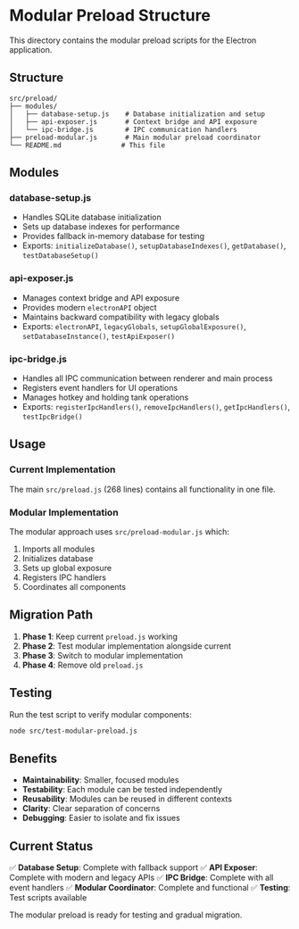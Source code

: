 # Modular Preload Structure

This directory contains the modular preload scripts for the Electron application.

## Structure

```
src/preload/
├── modules/
│   ├── database-setup.js    # Database initialization and setup
│   ├── api-exposer.js       # Context bridge and API exposure
│   └── ipc-bridge.js        # IPC communication handlers
├── preload-modular.js       # Main modular preload coordinator
└── README.md               # This file
```

## Modules

### database-setup.js
- Handles SQLite database initialization
- Sets up database indexes for performance
- Provides fallback in-memory database for testing
- Exports: `initializeDatabase()`, `setupDatabaseIndexes()`, `getDatabase()`, `testDatabaseSetup()`

### api-exposer.js
- Manages context bridge and API exposure
- Provides modern `electronAPI` object
- Maintains backward compatibility with legacy globals
- Exports: `electronAPI`, `legacyGlobals`, `setupGlobalExposure()`, `setDatabaseInstance()`, `testApiExposer()`

### ipc-bridge.js
- Handles all IPC communication between renderer and main process
- Registers event handlers for UI operations
- Manages hotkey and holding tank operations
- Exports: `registerIpcHandlers()`, `removeIpcHandlers()`, `getIpcHandlers()`, `testIpcBridge()`

## Usage

### Current Implementation
The main `src/preload.js` (268 lines) contains all functionality in one file.

### Modular Implementation
The modular approach uses `src/preload-modular.js` which:
1. Imports all modules
2. Initializes database
3. Sets up global exposure
4. Registers IPC handlers
5. Coordinates all components

## Migration Path

1. **Phase 1**: Keep current `preload.js` working
2. **Phase 2**: Test modular implementation alongside current
3. **Phase 3**: Switch to modular implementation
4. **Phase 4**: Remove old `preload.js`

## Testing

Run the test script to verify modular components:
```bash
node src/test-modular-preload.js
```

## Benefits

- **Maintainability**: Smaller, focused modules
- **Testability**: Each module can be tested independently
- **Reusability**: Modules can be reused in different contexts
- **Clarity**: Clear separation of concerns
- **Debugging**: Easier to isolate and fix issues

## Current Status

✅ **Database Setup**: Complete with fallback support
✅ **API Exposer**: Complete with modern and legacy APIs
✅ **IPC Bridge**: Complete with all event handlers
✅ **Modular Coordinator**: Complete and functional
✅ **Testing**: Test scripts available

The modular preload is ready for testing and gradual migration. 